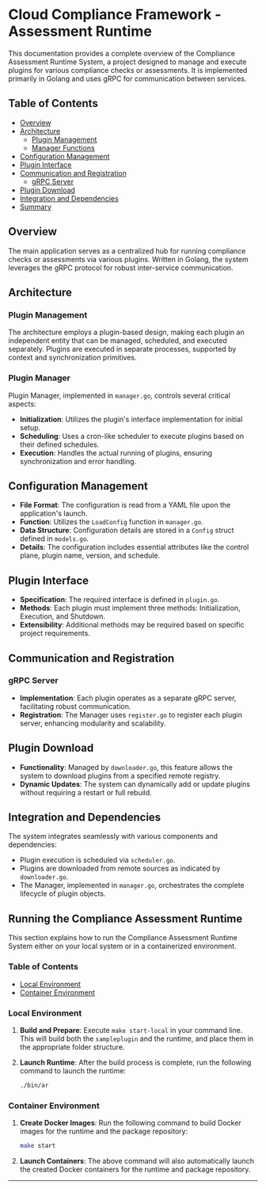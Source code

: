 # Cloud Compliance Framework - Assessment Runtime

This documentation provides a complete overview of the Compliance Assessment Runtime System, a project designed to manage and execute plugins for various compliance checks or assessments. It is implemented primarily in Golang and uses gRPC for communication between services.

## Table of Contents

- [Overview](#overview)
- [Architecture](#architecture)
	- [Plugin Management](#plugin-management)
	- [Manager Functions](#manager-functions)
- [Configuration Management](#configuration-management)
- [Plugin Interface](#plugin-interface)
- [Communication and Registration](#communication-and-registration)
	- [gRPC Server](#grpc-server)
- [Plugin Download](#plugin-download)
- [Integration and Dependencies](#integration-and-dependencies)
- [Summary](#summary)

## Overview

The main application serves as a centralized hub for running compliance checks or assessments via various plugins. Written in Golang, the system leverages the gRPC protocol for robust inter-service communication.

## Architecture

### Plugin Management

The architecture employs a plugin-based design, making each plugin an independent entity that can be managed, scheduled, and executed separately. Plugins are executed in separate processes, supported by context and synchronization primitives.

### Plugin Manager

Plugin Manager, implemented in `manager.go`, controls several critical aspects:

- **Initialization**: Utilizes the plugin's interface implementation for initial setup.
- **Scheduling**: Uses a cron-like scheduler to execute plugins based on their defined schedules.
- **Execution**: Handles the actual running of plugins, ensuring synchronization and error handling.

## Configuration Management

- **File Format**: The configuration is read from a YAML file upon the application's launch.
- **Function**: Utilizes the `LoadConfig` function in `manager.go`.
- **Data Structure**: Configuration details are stored in a `Config` struct defined in `models.go`.
- **Details**: The configuration includes essential attributes like the control plane, plugin name, version, and schedule.

## Plugin Interface

- **Specification**: The required interface is defined in `plugin.go`.
- **Methods**: Each plugin must implement three methods: Initialization, Execution, and Shutdown.
- **Extensibility**: Additional methods may be required based on specific project requirements.

## Communication and Registration

### gRPC Server

- **Implementation**: Each plugin operates as a separate gRPC server, facilitating robust communication.
- **Registration**: The Manager uses `register.go` to register each plugin server, enhancing modularity and scalability.

## Plugin Download

- **Functionality**: Managed by `downloader.go`, this feature allows the system to download plugins from a specified remote registry.
- **Dynamic Updates**: The system can dynamically add or update plugins without requiring a restart or full rebuild.

## Integration and Dependencies

The system integrates seamlessly with various components and dependencies:

- Plugin execution is scheduled via `scheduler.go`.
- Plugins are downloaded from remote sources as indicated by `downloader.go`.
- The Manager, implemented in `manager.go`, orchestrates the complete lifecycle of plugin objects.

## Running the Compliance Assessment Runtime

This section explains how to run the Compliance Assessment Runtime System either on your local system or in a containerized environment.

### Table of Contents

- [Local Environment](#local-environment)
- [Container Environment](#container-environment)

### Local Environment

1. **Build and Prepare**: Execute `make start-local` in your command line. This will build both the `sampleplugin` and the runtime, and place them in the appropriate folder structure.

2. **Launch Runtime**: After the build process is complete, run the following command to launch the runtime:

    ```bash
    ./bin/ar
    ```

### Container Environment

1. **Create Docker Images**: Run the following command to build Docker images for the runtime and the package repository:

    ```bash
    make start
    ```

2. **Launch Containers**: The above command will also automatically launch the created Docker containers for the runtime and package repository.

---

